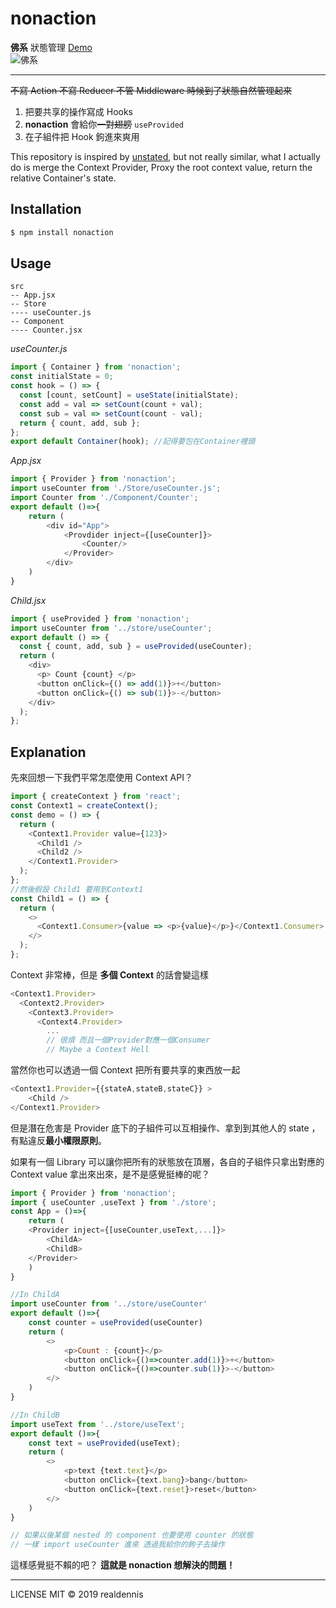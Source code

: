 # nonaction

**佛系** 狀態管理 [Demo](https://codesandbox.io/s/03q5n1vp0)
<br/>
![佛系](https://i.imgur.com/G5iN0D2.png)

---

~~不寫 Action 不寫 Reducer 不管 Middleware 時候到了狀態自然管理起來~~

1.  把要共享的操作寫成 Hooks
2.  **nonaction** 會給你~~一對翅膀~~ `useProvided`
3.  在子組件把 Hook 鉤進來爽用

This repository is inspired by [unstated](https://github.com/jamiebuilds/unstated), but not really similar, what I actually do is merge the Context Provider, Proxy the root context value, return the relative Container's state.

## Installation

```sh
$ npm install nonaction
```

## Usage

```
src
-- App.jsx
-- Store
---- useCounter.js
-- Component
---- Counter.jsx
```

_useCounter.js_

```javascript
import { Container } from 'nonaction';
const initialState = 0;
const hook = () => {
  const [count, setCount] = useState(initialState);
  const add = val => setCount(count + val);
  const sub = val => setCount(count - val);
  return { count, add, sub };
};
export default Container(hook); //記得要包在Container裡頭
```

_App.jsx_

```javascript
import { Provider } from 'nonaction';
import useCounter from './Store/useCounter.js';
import Counter from './Component/Counter';
export default ()=>{
	return (
		<div id="App">
			<Provdider inject={[useCounter]}>
				<Counter/>
			</Provider>
		</div>
	)
}
```

_Child.jsx_

```javascript
import { useProvided } from 'nonaction';
import useCounter from '../store/useCounter';
export default () => {
  const { count, add, sub } = useProvided(useCounter);
  return (
    <div>
      <p> Count {count} </p>
      <button onClick={() => add(1)}>+</button>
      <button onClick={() => sub(1)}>-</button>
    </div>
  );
};
```

## Explanation

先來回想一下我們平常怎麼使用 Context API？

```javascript
import { createContext } from 'react';
const Context1 = createContext();
const demo = () => {
  return (
    <Context1.Provider value={123}>
      <Child1 />
      <Child2 />
    </Context1.Provider>
  );
};
//然後假設 Child1 要用到Context1
const Child1 = () => {
  return (
    <>
      <Context1.Consumer>{value => <p>{value}</p>}</Context1.Consumer>
    </>
  );
};
```

Context 非常棒，但是 **多個 Context** 的話會變這樣

```javascript
<Context1.Provider>
  <Context2.Provider>
    <Context3.Provider>
      <Context4.Provider>
        ...
        // 很煩 而且一個Provider對應一個Consumer
        // Maybe a Context Hell

```

當然你也可以透過一個 Context 把所有要共享的東西放一起

```javascript
<Context1.Provider={{stateA,stateB,stateC}} >
	<Child />
</Context1.Provider>
```

但是潛在危害是 Provider 底下的子組件可以互相操作、拿到到其他人的 state ，有點違反**最小權限原則**。

如果有一個 Library 可以讓你把所有的狀態放在頂層，各自的子組件只拿出對應的 Context value 拿出來出來，是不是感覺挺棒的呢？

```javascript
import { Provider } from 'nonaction';
import { useCounter ,useText } from './store';
const App = ()=>{
	return (
	<Provider inject={[useCounter,useText,...]}>
		<ChildA>
		<ChildB>
	</Provider>
	)
}

//In ChildA
import useCounter from '../store/useCounter'
export default ()=>{
	const counter = useProvided(useCounter)
	return (
		<>
			<p>Count : {count}</p>
			<button onClick={()=>counter.add(1)}>+</button>
			<button onClick={()=>counter.sub(1)}>-</button>
		</>
	)
}

//In ChildB
import useText from '../store/useText';
export default ()=>{
	const text = useProvided(useText);
	return (
		<>
			<p>text {text.text}</p>
			<button onClick={text.bang}>bang</button>
			<button onClick={text.reset}>reset</button>
		</>
	)
}

// 如果以後某個 nested 的 component 也要使用 counter 的狀態
// 一樣 import useCounter 進來 透過我給你的鉤子去操作
```

這樣感覺挺不賴的吧？
**這就是 nonaction 想解決的問題！**

---

LICENSE MIT © 2019 realdennis
